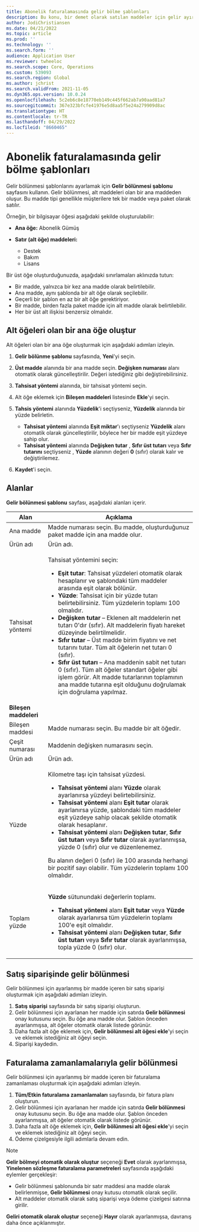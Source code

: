 ```yaml
---
title: Abonelik faturalamasında gelir bölme şablonları
description: Bu konu, bir demet olarak satılan maddeler için gelir ayırma şablonlarının nasıl ayarlanacağını açıklar.
author: JodiChristiansen
ms.date: 04/21/2022
ms.topic: article
ms.prod: ''
ms.technology: ''
ms.search.form: ''
audience: Application User
ms.reviewer: twheeloc
ms.search.scope: Core, Operations
ms.custom: 539093
ms.search.region: Global
ms.author: jchrist
ms.search.validFrom: 2021-11-05
ms.dyn365.ops.version: 10.0.24
ms.openlocfilehash: 5c2eb6c8e18770eb149c445f662ab7a90aad81a7
ms.sourcegitcommit: 367e323bfcfe41976e5d8aa5f5e24a279909d8ac
ms.translationtype: HT
ms.contentlocale: tr-TR
ms.lasthandoff: 04/29/2022
ms.locfileid: "8660465"
---
```

# <a name="revenue-split-templates-in-subscription-billing"></a>Abonelik faturalamasında gelir bölme şablonları

Gelir bölünmesi şablonlarını ayarlamak için **Gelir bölünmesi şablonu** sayfasını kullanın. Gelir bölünmesi, alt maddeleri olan bir ana maddeden oluşur. Bu madde tipi genellikle müşterilere tek bir madde veya paket olarak satılır.

Örneğin, bir bilgisayar öğesi aşağıdaki şekilde oluşturulabilir:

- **Ana öğe:** Abonelik Gümüş
- **Satır (alt öğe) maddeleri:**

    - Destek
    - Bakım
    - Lisans

Bir üst öğe oluşturduğunuzda, aşağıdaki sınırlamaları aklınızda tutun:

- Bir madde, yalnızca bir kez ana madde olarak belirtilebilir.
- Ana madde, aynı şablonda bir alt öğe olarak seçilebilir.
- Geçerli bir şablon en az bir alt öğe gerektiriyor.
- Bir madde, birden fazla paket madde için alt madde olarak belirtilebilir.
- Her bir üst alt ilişkisi benzersiz olmalıdır.

## <a name="create-a-parent-item-that-has-child-items"></a>Alt öğeleri olan bir ana öğe oluştur

Alt öğeleri olan bir ana öğe oluşturmak için aşağıdaki adımları izleyin.

1. **Gelir bölünme şablonu** sayfasında, **Yeni**'yi seçin.
1. **Üst madde** alanında bir ana madde seçin. **Değişken numarası** alanı otomatik olarak güncelleştirilir. Değeri istediğiniz gibi değiştirebilirsiniz.
1. **Tahsisat yöntemi** alanında, bir tahsisat yöntemi seçin.
1. Alt öğe eklemek için **Bileşen maddeleri** listesinde **Ekle**'yi seçin.
1. **Tahsis yöntemi** alanında **Yüzdelik**'i seçtiyseniz, **Yüzdelik** alanında bir yüzde belirletin.

    - **Tahsisat yöntemi** alanında **Eşit miktar**'ı seçtiyseniz **Yüzdelik** alanı otomatik olarak güncelleştirilir, böylece her bir madde eşit yüzdeye sahip olur.
    - **Tahsisat yöntemi** alanında **Değişken tutar** , **Sıfır üst tutarı** veya **Sıfır tutarını** seçtiyseniz , **Yüzde** alanının değeri **0** (sıfır) olarak kalır ve değiştirilemez.

1. **Kaydet**'i seçin.

## <a name="fields"></a>Alanlar

**Gelir bölünmesi şablonu** sayfası, aşağıdaki alanları içerir.

| Alan | Açıklama |
|-------|-------------|
| Ana madde | Madde numarası seçin. Bu madde, oluşturduğunuz paket madde için ana madde olur. |
| Ürün adı | Ürün adı. |
| Tahsisat yöntemi | <p>Tahsisat yöntemini seçin:</p><ul><li>**Eşit tutar**: Tahsisat yüzdeleri otomatik olarak hesaplanır ve şablondaki tüm maddeler arasında eşit olarak bölünür.</li><li>**Yüzde**: Tahsisat için bir yüzde tutarı belirtebilirsiniz. Tüm yüzdelerin toplamı 100 olmalıdır.</li><li>**Değişken tutar** – Eklenen alt maddelerin net tutarı 0'dır (sıfır). Alt maddelerin fiyatı hareket düzeyinde belirtilmelidir.</li><li>**Sıfır tutar** – Üst madde birim fiyatını ve net tutarını tutar. Tüm alt öğelerin net tutarı 0 (sıfır).</li><li>**Sıfır üst tutarı** – Ana maddenin sabit net tutarı 0 (sıfır). Tüm alt öğeler standart öğeler gibi işlem görür. Alt madde tutarlarının toplamının ana madde tutarına eşit olduğunu doğrulamak için doğrulama yapılmaz.</li></ul> |
| **Bileşen maddeleri** | |
| Bileşen maddesi | Madde numarası seçin. Bu madde bir alt öğedir. |
| Çeşit numarası | Maddenin değişken numarasını seçin. |
| Ürün adı | Ürün adı. |
| Yüzde | <p>Kilometre taşı için tahsisat yüzdesi.</p><ul><li>**Tahsisat yöntemi** alanı **Yüzde** olarak ayarlanırsa yüzdeyi belirtebilirsiniz.</li><li>**Tahsisat yöntemi** alanı **Eşit tutar** olarak ayarlanırsa yüzde, şablondaki tüm maddeler eşit yüzdeye sahip olacak şekilde otomatik olarak hesaplanır.</li><li>**Tahsisat yöntemi** alanı **Değişken tutar**, **Sıfır üst tutarı** veya **Sıfır tutar** olarak ayarlanmışsa, yüzde 0 (sıfır) olur ve düzenlenemez.</li></ul><p>Bu alanın değeri 0 (sıfır) ile 100 arasında herhangi bir pozitif sayı olabilir. Tüm yüzdelerin toplamı 100 olmalıdır.</p> |
| Toplam yüzde | <p>**Yüzde** sütunundaki değerlerin toplamı.</p><ul><li>**Tahsisat yöntemi** alanı **Eşit tutar** veya **Yüzde** olarak ayarlanırsa tüm yüzdelerin toplamı 100'e eşit olmalıdır.</li><li>**Tahsisat yöntemi** alanı **Değişken tutar**, **Sıfır üst tutarı** veya **Sıfır tutar** olarak ayarlanmışsa, topla yüzde 0 (sıfır) olur.</li></ul> |

## <a name="revenue-split-on-a-sales-order"></a>Satış siparişinde gelir bölünmesi

Gelir bölünmesi için ayarlanmış bir madde içeren bir satış siparişi oluşturmak için aşağıdaki adımları izleyin.

1. **Satış siparişi** sayfasında bir satış siparişi oluşturun.
2. Gelir bölünmesi için ayarlanan her madde için satırda **Gelir bölünmesi** onay kutusunu seçin. Bu öğe ana madde olur. Şablon önceden ayarlanmışsa, alt öğeler otomatik olarak listede görünür.
3. Daha fazla alt öğe eklemek için, **Gelir bölünmesi alt öğesi ekle**'yi seçin ve eklemek istediğiniz alt öğeyi seçin.
4. Siparişi kaydedin.

## <a name="revenue-split-with-billing-schedules"></a>Faturalama zamanlamalarıyla gelir bölünmesi

Gelir bölünmesi için ayarlanmış bir madde içeren bir faturalama zamanlaması oluşturmak için aşağıdaki adımları izleyin.

1. **Tüm/Etkin faturalama zamanlamaları** sayfasında, bir fatura planı oluşturun.
2. Gelir bölünmesi için ayarlanan her madde için satırda **Gelir bölünmesi** onay kutusunu seçin. Bu öğe ana madde olur. Şablon önceden ayarlanmışsa, alt öğeler otomatik olarak listede görünür.
3. Daha fazla alt öğe eklemek için, **Gelir bölünmesi alt öğesi ekle**'yi seçin ve eklemek istediğiniz alt öğeyi seçin.
4. Ödeme çizelgesiyle ilgili adımlarla devam edin.

> [!NOTE]
> **Gelir bölmeyi otomatik olarak oluştur** seçeneği **Evet** olarak ayarlanmışsa, **Yinelenen sözleşme faturalama parametreleri** sayfasında aşağıdaki eylemler gerçekleşir:
>
> - Gelir bölünmesi şablonunda bir satır maddesi ana madde olarak belirlenmişse, **Gelir bölünmesi** onay kutusu otomatik olarak seçilir.
> - Alt maddeler otomatik olarak satış siparişi veya ödeme çizelgesi satırına girilir.
>
> **Geliri otomatik olarak oluştur** seçeneği **Hayır** olarak ayarlanmışsa, davranış daha önce açıklanmıştır.

